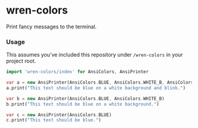 # wren-colors

Print fancy messages to the terminal.

### Usage

This assumes you've included this repository under `/wren-colors` in your project root.

```dart
import 'wren-colors/index' for AnsiColors, AnsiPrinter

var a = new AnsiPrinter(AnsiColors.BLUE, AnsiColors.WHITE_B, AnsiColors.BLINK)
a.print("This text should be blue on a white background and blink.")

var b = new AnsiPrinter(AnsiColors.BLUE, AnsiColors.WHITE_B)
b.print("This text should be blue on a white background.")

var c = new AnsiPrinter(AnsiColors.BLUE)
c.print("This text should be blue.")
```
